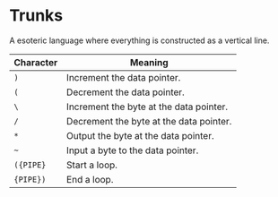 # Trunks
A esoteric language where everything is constructed as a vertical line.

| Character | Meaning |
| --------- | ------- |
| `)` | Increment the data pointer. |
| `(` | Decrement the data pointer. |
| `\` | Increment the byte at the data pointer. |
| `/` | Decrement the byte at the data pointer. |
| `*` | Output the byte at the data pointer. |
| `~` | Input a byte to the data pointer. |
| `({PIPE}` | Start a loop. |
| `{PIPE})` | End a loop. |
